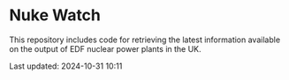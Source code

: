 # Nuke Watch

This repository includes code for retrieving the latest information available on the output of EDF nuclear power plants in the UK.

Last updated: 2024-10-31 10:11